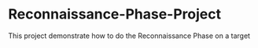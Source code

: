 # Reconnaissance-Phase-Project
This project demonstrate how to do the Reconnaissance Phase on a target  
